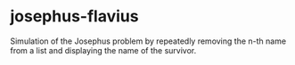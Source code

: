 # josephus-flavius
 Simulation of the Josephus problem by repeatedly removing the n-th name from a list and displaying the name of the survivor.
